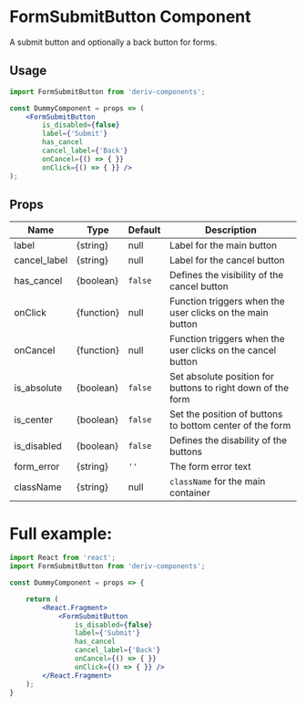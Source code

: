 # FormSubmitButton Component

A submit button and optionally a back button for forms.


## Usage

```jsx
import FormSubmitButton from 'deriv-components';

const DummyComponent = props => (
    <FormSubmitButton
        is_disabled={false}
        label={'Submit'}
        has_cancel
        cancel_label={'Back'}
        onCancel={() => { }}
        onClick={() => { }} />
);
```

## Props


| Name          | Type       | Default  | Description                                                   |
| ------------- | ---------- | -------- | ------------------------------------------------------------- |
| label         | {string}   | null     | Label for the main button                                     |
| cancel_label  | {string}   | null     | Label for the cancel button                                   |
| has_cancel    | {boolean}  | `false`  | Defines the visibility of the cancel button                    |
| onClick       | {function} | null     | Function triggers when the user clicks on the main button     |
| onCancel      | {function} | null     | Function triggers when the user clicks on the cancel button   |
| is_absolute   | {boolean}  | `false`  | Set absolute position for buttons to right down of the form   |
| is_center     | {boolean}  | `false`  | Set the position of buttons to bottom center of the form      |
| is_disabled   | {boolean}  | `false`  | Defines the disability of the buttons                           |
| form_error    | {string}   | `''`     | The form error text                                           |
| className     | {string}   | null     | `className` for the main container                            |



# Full example:

```jsx
import React from 'react';
import FormSubmitButton from 'deriv-components';

const DummyComponent = props => {

    return (
        <React.Fragment>
            <FormSubmitButton
                is_disabled={false}
                label={'Submit'}
                has_cancel
                cancel_label={'Back'}
                onCancel={() => { }}
                onClick={() => { }} />
        </React.Fragment>
    );
}
```

